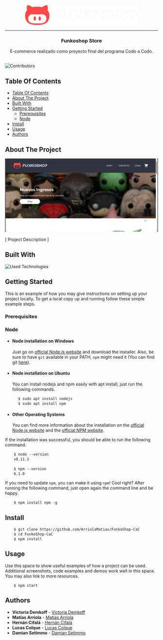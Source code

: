 <br/>
<p align="center">
  <a href="https://github.com/ArriolaMatias/FunkoShop-CaC">
    <img src="public/img/branding/logo_light_horizontal.svg" alt="Logo" width="372" height="66">
  </a>
  
  ---

  <h3 align="center">Funkoshop Store</h3>

  <p align="center">
    E-commerce realizado como proyecto final del programa Codo a Codo.
    <br/>
    <br/>
  </p>
</p>

![Contributors](https://img.shields.io/github/contributors/ArriolaMatias/FunkoShop-CaC?color=green) 

## Table Of Contents

- [Table Of Contents](#table-of-contents)
- [About The Project](#about-the-project)
- [Built With](#built-with)
- [Getting Started](#getting-started)
  - [Prerequisites](#prerequisites)
  - [Node](#node)
- [Install](#install)
- [Usage](#usage)
- [Authors](#authors)

## About The Project

![Main-screenshot](public/img/screenshots/screenshot_home.png)

[ Project Description ]

## Built With

![Used Technologies](https://skillicons.dev/icons?i=html,css,js,figma,nodejs,express)

## Getting Started

This is an example of how you may give instructions on setting up your project locally.
To get a local copy up and running follow these simple example steps.

### Prerequisites

### Node
- #### Node installation on Windows

  Just go on [official Node.js website](https://nodejs.org/) and download the installer.
Also, be sure to have `git` available in your PATH, `npm` might need it (You can find git [here](https://git-scm.com/)).

- #### Node installation on Ubuntu

  You can install nodejs and npm easily with apt install, just run the following commands.
```
      $ sudo apt install nodejs
      $ sudo apt install npm
```
- #### Other Operating Systems
  You can find more information about the installation on the [official Node.js website](https://nodejs.org/) and the [official NPM website](https://npmjs.org/).

If the installation was successful, you should be able to run the following command.
```
    $ node --version
    v8.11.3

    $ npm --version
    6.1.0
```
If you need to update `npm`, you can make it using `npm`! Cool right? After running the following command, just open again the command line and be happy.
```
    $ npm install npm -g
```

## Install
```
    $ git clone https://github.com/ArriolaMatias/FunkoShop-CaC
    $ cd FunkoShop-CaC
    $ npm install
```

## Usage

Use this space to show useful examples of how a project can be used. Additional screenshots, code examples and demos work well in this 
space. You may also link to more resources.

```
    $ npm start
```

## Authors

* **Victoria Demkoff** - [Victoria Demkoff](https://github.com/vickydemkoff)
* **Matías Arriola** - [Matías Arriola](https://github.com/ArriolaMatias)
* **Hernán Cifalá** - [Hernán Cifalá](https://github.com/Hernan-Cifala)
* **Lucas Colque** - [Lucas Colque](https://github.com/lucasColque)
* **Damian Setimmo** - [Damian Setimmo](https://github.com/damisettimo)
